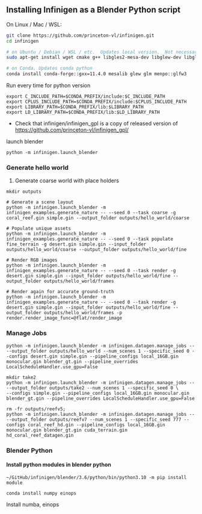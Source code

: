 ## Installing Infinigen as a Blender Python script

On Linux / Mac / WSL:
```bash
git clone https://github.com/princeton-vl/infinigen.git
cd infinigen
```


```bash
# on Ubuntu / Debian / WSL / etc.  Updates local version.  Not necessary if using conda
sudo apt-get install wget cmake g++ libgles2-mesa-dev libglew-dev libglfw3-dev libglm-dev

# on Conda. Updates conda python 
conda install conda-forge::gxx=11.4.0 mesalib glew glm menpo::glfw3

```

Run every time for python version

```commandline
export C_INCLUDE_PATH=$CONDA_PREFIX/include:$C_INCLUDE_PATH
export CPLUS_INCLUDE_PATH=$CONDA_PREFIX/include:$CPLUS_INCLUDE_PATH
export LIBRARY_PATH=$CONDA_PREFIX/lib:$LIBRARY_PATH
export LD_LIBRARY_PATH=$CONDA_PREFIX/lib:$LD_LIBRARY_PATH
```

* Check that infinigen/infinigen_gpl is a copy of released version of https://github.com/princeton-vl/infinigen_gpl/


launch blender
```commandline
python -m infinigen.launch_blender
```

### Generate hello world
1. Generate coarse world with place holders

```
mkdir outputs

# Generate a scene layout
python -m infinigen.launch_blender -m infinigen_examples.generate_nature -- --seed 0 --task coarse -g coral_reef.gin simple.gin --output_folder outputs/hello_world/coarse

# Populate unique assets
python -m infinigen.launch_blender -m infinigen_examples.generate_nature -- --seed 0 --task populate fine_terrain -g desert.gin simple.gin --input_folder outputs/hello_world/coarse --output_folder outputs/hello_world/fine

# Render RGB images
python -m infinigen.launch_blender -m infinigen_examples.generate_nature -- --seed 0 --task render -g desert.gin simple.gin --input_folder outputs/hello_world/fine --output_folder outputs/hello_world/frames

# Render again for accurate ground-truth
python -m infinigen.launch_blender -m infinigen_examples.generate_nature -- --seed 0 --task render -g desert.gin simple.gin --input_folder outputs/hello_world/fine --output_folder outputs/hello_world/frames -p render.render_image_func=@flat/render_image 
```

### Manage Jobs
```
python -m infinigen.launch_blender -m infinigen.datagen.manage_jobs -- --output_folder outputs/hello_world --num_scenes 1 --specific_seed 0 --configs desert.gin simple.gin --pipeline_configs local_16GB.gin monocular.gin blender_gt.gin --pipeline_overrides LocalScheduleHandler.use_gpu=False
```

```
mkdir take2
python -m infinigen.launch_blender -m infinigen.datagen.manage_jobs -- --output_folder outputs/take2 --num_scenes 1 --specific_seed 0 \
--configs simple.gin --pipeline_configs local_16GB.gin monocular.gin blender_gt.gin --pipeline_overrides LocalScheduleHandler.use_gpu=False
```
```commandline
rm -fr outputs/reefv5; 
python -m infinigen.launch_blender -m infinigen.datagen.manage_jobs -- --output_folder outputs/reefv7 --num_scenes 1 --specific_seed 777 --configs coral_reef_hd.gin --pipeline_configs local_16GB.gin monocular.gin blender_gt.gin cuda_terrain.gin hd_coral_reef_datagen.gin

```
### Blender Python
#### Install python modules in blender python

```commandline
~/GitHub/infinigen/blender/3.6/python/bin/python3.10 -m pip install module
```


```commandline
conda install numpy einops 
```
Install numba, einops